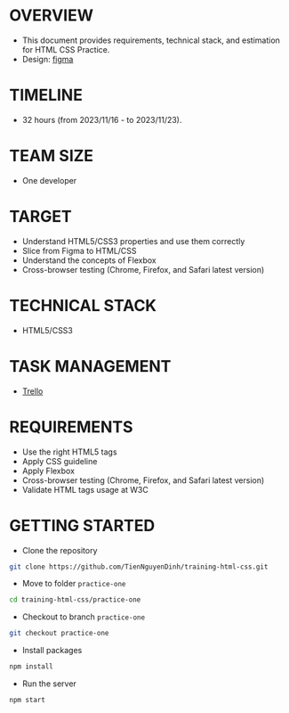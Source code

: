 # OVERVIEW

* This document provides requirements, technical stack, and estimation for HTML CSS Practice.
* Design: [figma](https://www.figma.com/file/EKwr6Bv1LsXdmDeo4FJMjo/Ride-sharing-web-ui---bootstrap-guide-lines-(Community)?type=design&node-id=36%3A54643&mode=design&t=pexqcgU7063mTSxG-1)

# TIMELINE

* 32 hours  (from 2023/11/16 - to 2023/11/23).

# TEAM SIZE

* One developer

# TARGET

* Understand HTML5/CSS3 properties and use them correctly
* Slice from Figma to HTML/CSS
* Understand the concepts of Flexbox
* Cross-browser testing (Chrome, Firefox, and Safari latest version)

# TECHNICAL STACK

* HTML5/CSS3

# TASK MANAGEMENT

* [Trello](https://trello.com/b/u86xROVi/tiennguyen-internship-html-css)

# REQUIREMENTS

* Use the right HTML5 tags
* Apply CSS guideline
* Apply Flexbox
* Cross-browser testing (Chrome, Firefox, and Safari latest version)
* Validate HTML tags usage at W3C

# GETTING STARTED

* Clone the repository

```bash
git clone https://github.com/TienNguyenDinh/training-html-css.git
```

* Move to folder `practice-one`

```bash
cd training-html-css/practice-one
```

* Checkout to branch `practice-one`

```bash
git checkout practice-one
```

* Install packages

```bash
npm install
```

* Run the server

```bash
npm start
```